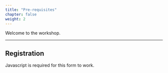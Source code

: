 ```yaml
---
title: "Pre-requisites"
chapter: false
weight: 2
--- 
```


Welcome to the workshop.

---

## Registration

<div id="content"></div>
<noscript>
<p>Javascript is required for this form to work.</p>
</noscript>

<script type="module" src="../scripts/pre-reqs.js"></script>
